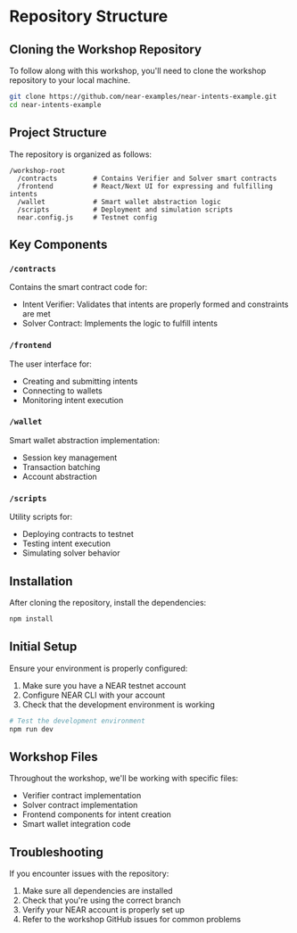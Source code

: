 
# Repository Structure

## Cloning the Workshop Repository

To follow along with this workshop, you'll need to clone the workshop repository to your local machine.

```bash
git clone https://github.com/near-examples/near-intents-example.git
cd near-intents-example
```

## Project Structure

The repository is organized as follows:

```
/workshop-root
  /contracts         # Contains Verifier and Solver smart contracts
  /frontend          # React/Next UI for expressing and fulfilling intents
  /wallet            # Smart wallet abstraction logic
  /scripts           # Deployment and simulation scripts
  near.config.js     # Testnet config
```

## Key Components

### `/contracts`

Contains the smart contract code for:
- Intent Verifier: Validates that intents are properly formed and constraints are met
- Solver Contract: Implements the logic to fulfill intents

### `/frontend`

The user interface for:
- Creating and submitting intents
- Connecting to wallets
- Monitoring intent execution

### `/wallet`

Smart wallet abstraction implementation:
- Session key management
- Transaction batching
- Account abstraction

### `/scripts`

Utility scripts for:
- Deploying contracts to testnet
- Testing intent execution
- Simulating solver behavior

## Installation

After cloning the repository, install the dependencies:

```bash
npm install
```

## Initial Setup

Ensure your environment is properly configured:

1. Make sure you have a NEAR testnet account
2. Configure NEAR CLI with your account
3. Check that the development environment is working

```bash
# Test the development environment
npm run dev
```

## Workshop Files

Throughout the workshop, we'll be working with specific files:

- Verifier contract implementation
- Solver contract implementation
- Frontend components for intent creation
- Smart wallet integration code

## Troubleshooting

If you encounter issues with the repository:

1. Make sure all dependencies are installed
2. Check that you're using the correct branch
3. Verify your NEAR account is properly set up
4. Refer to the workshop GitHub issues for common problems
